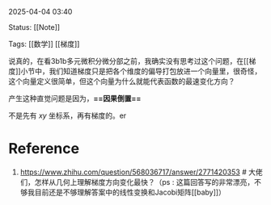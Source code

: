2025-04-04  03:40

Status: [[Note]]

Tags: [[数学]] [[梯度]]

说真的，在看3b1b多元微积分微分部之前，我确实没有思考过这个问题，在[[梯度]]小节中，我们知道梯度只是把各个维度的偏导打包放进一个向量里，很奇怪，这个向量定义很简单，但这个向量为什么就能代表函数的最速变化方向？

产生这种直觉问题是因为，**==因果倒置==**

不是先有 $xy$ 坐标系，再有梯度的。er
# Reference
1. https://www.zhihu.com/question/568036717/answer/2771420353 # 大佬们，怎样从几何上理解梯度方向变化最快？（ps : 这篇回答写的非常漂亮，不够我目前还是不够理解答案中的线性变换和Jacobi矩阵[[baby]]）